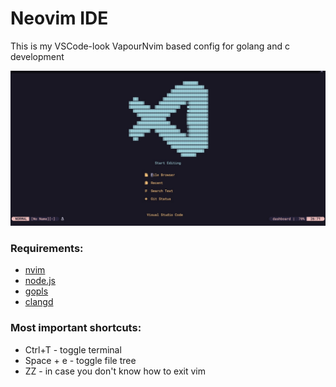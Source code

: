 # Neovim IDE

This is my VSCode-look VapourNvim based config for golang and c development

![Screenshot](https://raw.githubusercontent.com/daniilty/nvim-c-go-ide/master/src/screenshot.jpeg)

### Requirements:
  * [nvim](https://neovim.io/)
  * [node.js](https://nodejs.org/en/)
  * [gopls](https://pkg.go.dev/golang.org/x/tools/gopls#readme-installation)
  * [clangd](https://clangd.llvm.org/installation.html)
 
### Most important shortcuts:
  * Ctrl+T - toggle terminal
  * Space + e - toggle file tree
  * ZZ - in case you don't know how to exit vim

